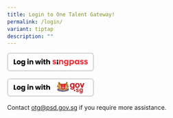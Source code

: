 ```yaml
---
title: Login to One Talent Gateway!
permalink: /login/
variant: tiptap
description: ""
---
```

<a class="isomer-image-wrapper" href="https://api.id.gov.sg/v2/oauth/authorize?response_type=code&amp;client_id=OTGPROD-c27b86b2&amp;scope=openid%20myinfo.name%20myinfo.nric_number&amp;state=isOxeLxX1EvpuhL0yfMuiH8qHoNziImSb1YvnyS46Ps%3D&amp;redirect_uri=https://sg.fuel50careerdrive.com/login/oauth2/code/publicservicesdivsgid&amp;nonce=PDdegXe2KfTzW90H7VOgPiawHX8vgLnCx8CwygXLSKQ&amp;code_challenge=zCPLLdjhPZHvRQC4b1bpM8kffM5Gpu5C9pbPVOa_hcI&amp;code_challenge_method=S256"><img style="width: 40%;" height="auto" width="100%" alt="" src="/images/Singpass.png"></a>
<p></p><a class="isomer-image-wrapper" href="https://login.microsoftonline.com/0b11c524-9a1c-4e1b-84cb-6336aefc2243/saml2?SAMLRequest=jZJPb9swDMW%2FiqG7%2FEe2M0eIU2QrigVo0Sx2e9iNVuhUgC15ohz048%2BLE6y9tD0KIt975I%2Brm9e%2B%0D%0AC07oSFtTsiSMWYBG2YM2x5I91Xe8YDfrFUHfiUFuRv9i9vhnRPLB1GhIzj8lG52RFkiTNNAjSa9k%0D%0AtXm4lyKM5eCst8p2LNgQofOT1Q9raOzRVehOWuHT%2Fr5kL94PJKOIjmE7YpfHChyiOzh9wlDZPvrn%0D%0AFVXVYwSdBoqGsem0olmBDvpEU2gYrEMW3E4JtQF%2Fnuoq3NmjNmGvlbNkW29Np82sHDdJonKR8SUk%0D%0AimeYNLzIVMMXaboAbJUQWXq2Fyy4s07heRMla6GjyW17W7LN%2FlfWQCbalKeYA8%2ByYskLkSFvGtG0%0D%0ASQGgllP7lnZANI30v5toxK0hD8aXTMRTjHjBxbc6TmW%2BkCIOi1z8ZsHussbv2sx4Ptp5MxeR%2FFnX%0D%0AO757rGoWPF8xTwXsAlWe3d1bmh8LwxUhW38NWI8eDuDhU2qr6G2i9eX5%2FurWfwE%3D&amp;RelayState=e72ec38e-da0c-4128-9319-ecf7fc4b042b&amp;SigAlg=http%3A%2F%2Fwww.w3.org%2F2001%2F04%2Fxmldsig-more%23rsa-sha256&amp;Signature=OnmaeiNpLZVpHcwITHyqZD4UAfwM0kr3%2FEqA%2FGEKhqxqIlXnAoyRtqb6PzrhT%2FafygxsdJuoDkcA%0D%0AAjcR8ziSq4t9quRlWV3cKBHaTrAjt1FlNVH6E4nHQtLSu8j%2F2gocWjJ9KxdZx1JyG72NXIsKK7uf%0D%0AAr3yr3AdVjR5idnPtDrio1mIMo1XxEewJF63DX%2B7%2BfHMxRhPGKgWMCFEPHtgimZKMmrTHyaKaTEW%0D%0Ax1apBgDGg4KnlBL8NLjNtiP3cRd51lsLP%2FAUhcDKsGbZF3HqjGE9g7MccBffEuZrN%2BC93xlEmFCA%0D%0Aai3O7vKDxjt4ZytDjGRFaruzMNwpBaaT%2BqaiBA%3D%3D&amp;sso_nonce=AwABEgEAAAACAOz_BQD0_xJVIjit6Bqj4yYKteeiqSn2uiszrLkp9YFDMYTECZAKNumgbeeU9wuEArAWqfMvKtuV-u_qEV9PYm2f8BH_N6wgAA&amp;client-request-id=9deef41a-8e36-4c59-b69b-fcc63d6b6656&amp;mscrid=9deef41a-8e36-4c59-b69b-fcc63d6b6656"><img style="width: 40%;" height="auto" width="100%" alt="" src="/images/Gov_SG.png"></a>
<p>Contact <a href="mailto:otg@psd.gov.sg" rel="noopener noreferrer nofollow" target="_blank">otg@psd.gov.sg</a> if
you require more assistance.</p>
<p></p>
<p></p>